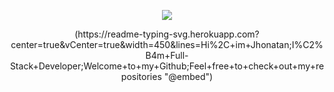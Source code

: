 <p align="center">
  <img src="https://readme-typing-svg.herokuapp.com?center=true&vCenter=true&width=450&lines=Hi%2C+im+Jhonatan;I%C2%B4m+Full-Stack+Developer;Welcome+to+my+Github;Feel+free+to+check+out+my+repositories">
</p>

<div align="center">
  (https://readme-typing-svg.herokuapp.com?center=true&vCenter=true&width=450&lines=Hi%2C+im+Jhonatan;I%C2%B4m+Full-Stack+Developer;Welcome+to+my+Github;Feel+free+to+check+out+my+repositories "@embed")
</div>

<!-- <div align="center">
  <iframe style="border: 1px solid rgba(0, 0, 0, 0.1);" width="800" height="450" src="https://www.figma.com/embed?embed_host=share&url=https%3A%2F%2Fwww.figma.com%2Ffile%2FU08CTQ46J1xnv1A4ewT3DZ%2FCV---Jhonatan-da-Costa%3Fnode-id%3D13%253A404" allowfullscreen></iframe>
</div> -->



<!--
-- Formatted with each text in one line
https://readme-typing-svg.herokuapp.com?vCenter=true&multiline=true&width=450&height=150&lines=Hi%2C+im+Jhonatan;I%C2%B4m+Full-Stack+Developer;Welcome+to+my+Github;Feel+free+to+check+out+my+repositories

Here are some ideas to get you started:

- 🔭 I’m currently working on ...
- 🌱 I’m currently learning ...
- 👯 I’m looking to collaborate on ...
- 🤔 I’m looking for help with ...
- 💬 Ask me about ...
- 📫 How to reach me: ...
- 😄 Pronouns: ...
- ⚡ Fun fact: ...
-->
